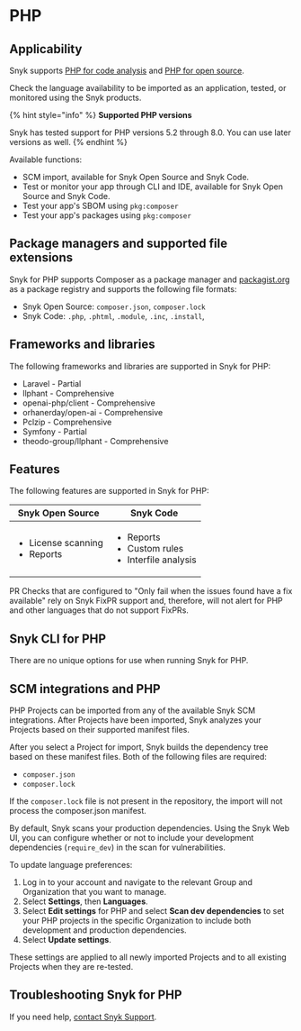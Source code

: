 # PHP

## Applicability

Snyk supports [PHP for code analysis](php-for-code-analysis.md) and [PHP for open source](php-for-open-source.md).

Check the language availability to be imported as an application, tested, or monitored using the Snyk products.

{% hint style="info" %}
**Supported PHP versions**

Snyk has tested support for PHP versions 5.2 through 8.0. You can use later versions as well.
{% endhint %}

Available functions:

* SCM import, available for Snyk Open Source and Snyk Code.
* Test or monitor your app through CLI and IDE, available for Snyk Open Source and Snyk Code.
* Test your app's SBOM using `pkg:composer`
* Test your app's packages using `pkg:composer`

## Package managers and supported file extensions

Snyk for PHP supports Composer as a package manager and [packagist.org](https://packagist.org/) as a package registry and supports the following file formats:

* Snyk Open Source: `composer.json`, `composer.lock`
* Snyk Code: `.php`, `.phtml`, `.module`, `.inc`, `.install`,

## Frameworks and libraries

The following frameworks and libraries are supported in Snyk for PHP:

* Laravel - Partial
* llphant - Comprehensive
* openai-php/client - Comprehensive
* orhanerday/open-ai - Comprehensive
* Pclzip - Comprehensive
* Symfony - Partial
* theodo-group/llphant - Comprehensive

## Features

The following features are supported in Snyk for PHP:

| Snyk Open Source                                   | Snyk Code                                                                 |
| -------------------------------------------------- | ------------------------------------------------------------------------- |
| <ul><li>License scanning</li><li>Reports</li></ul> | <ul><li>Reports</li><li>Custom rules</li><li>Interfile analysis</li></ul> |

PR Checks that are configured to "Only fail when the issues found have a fix available" rely on Snyk FixPR support and, therefore, will not alert for PHP and other languages that do not support FixPRs.

## Snyk CLI for PHP

There are no unique options for use when running Snyk for PHP.

## SCM integrations and PHP

PHP Projects can be imported from any of the available Snyk SCM integrations. After Projects have been imported, Snyk analyzes your Projects based on their supported manifest files.

After you select a Project for import, Snyk builds the dependency tree based on these manifest files. Both of the following files are required:

* `composer.json`
* `composer.lock`

If the `composer.lock` file is not present in the repository, the import will not process the composer.json manifest.

By default, Snyk scans your production dependencies. Using the Snyk Web UI, you can configure whether or not to include your development dependencies (`require_dev`) in the scan for vulnerabilities.

To update language preferences:

1. Log in to your account and navigate to the relevant Group and Organization that you want to manage.
2. Select **Settings**, then **Languages**.
3. Select **Edit settings** for PHP and select **Scan dev dependencies** to set your PHP projects in the specific Organization to include both development and production dependencies.
4. Select **Update settings**.

These settings are applied to all newly imported Projects and to all existing Projects when they are re-tested.

## Troubleshooting Snyk for PHP

If you need help, [contact Snyk Support](https://support.snyk.io).

